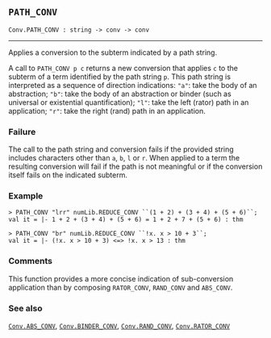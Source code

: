 ## `PATH_CONV`

``` hol4
Conv.PATH_CONV : string -> conv -> conv
```

------------------------------------------------------------------------

Applies a conversion to the subterm indicated by a path string.

A call to `PATH_CONV p c` returns a new conversion that applies `c` to
the subterm of a term identified by the path string `p`. This path
string is interpreted as a sequence of direction indications: `"a"`:
take the body of an abstraction; `"b"`: take the body of an abstraction
or binder (such as universal or existential quantification); `"l"`: take
the left (rator) path in an application; `"r"`: take the right (rand)
path in an application.

### Failure

The call to the path string and conversion fails if the provided string
includes characters other than `a`, `b`, `l` or `r`. When applied to a
term the resulting conversion will fail if the path is not meaningful or
if the conversion itself fails on the indicated subterm.

### Example

``` hol4
> PATH_CONV "lrr" numLib.REDUCE_CONV ``(1 + 2) + (3 + 4) + (5 + 6)``;
val it = |- 1 + 2 + (3 + 4) + (5 + 6) = 1 + 2 + 7 + (5 + 6) : thm

> PATH_CONV "br" numLib.REDUCE_CONV ``!x. x > 10 + 3``;
val it = |- (!x. x > 10 + 3) <=> !x. x > 13 : thm
```

### Comments

This function provides a more concise indication of sub-conversion
application than by composing `RATOR_CONV`, `RAND_CONV` and `ABS_CONV`.

### See also

[`Conv.ABS_CONV`](#Conv.ABS_CONV),
[`Conv.BINDER_CONV`](#Conv.BINDER_CONV),
[`Conv.RAND_CONV`](#Conv.RAND_CONV),
[`Conv.RATOR_CONV`](#Conv.RATOR_CONV)
